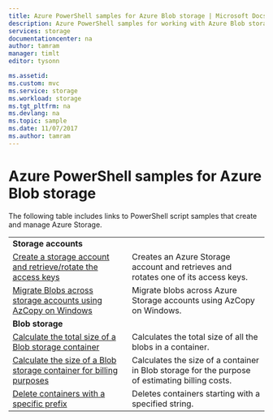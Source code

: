 ```yaml
---
title: Azure PowerShell samples for Azure Blob storage | Microsoft Docs
description: Azure PowerShell samples for working with Azure Blob storage
services: storage
documentationcenter: na
author: tamram
manager: timlt
editor: tysonn

ms.assetid:
ms.custom: mvc
ms.service: storage
ms.workload: storage
ms.tgt_pltfrm: na
ms.devlang: na
ms.topic: sample
ms.date: 11/07/2017
ms.author: tamram
---
```

# Azure PowerShell samples for Azure Blob storage

The following table includes links to PowerShell script samples that create and manage Azure Storage.


|                                                                                                                                                                                      |                                                                                                 |
|--------------------------------------------------------------------------------------------------------------------------------------------------------------------------------------|-------------------------------------------------------------------------------------------------|
|                                                                          <strong>Storage accounts</strong>                                                                           |                                                                                                 |
|          [Create a storage account and retrieve/rotate the access keys](../scripts/storage-common-rotate-account-keys-powershell.md?toc=%2fpowershell%2fmodule%2ftoc.json)           |       Creates an Azure Storage account and retrieves and rotates one of its access keys.        |
|        [Migrate Blobs across storage accounts using AzCopy on Windows](../scripts/storage-common-transfer-between-storage-accounts.md?toc=%2fpowershell%2fmodule%2ftoc.json)         |              Migrate blobs across Azure Storage accounts using AzCopy on Windows.               |
|                                                                            <strong>Blob storage</strong>                                                                             |                                                                                                 |
|            [Calculate the total size of a Blob storage container](../scripts/storage-blobs-container-calculate-size-powershell.md?toc=%2fpowershell%2fmodule%2ftoc.json)             |                   Calculates the total size of all the blobs in a container.                    |
| [Calculate the size of a Blob storage container for billing purposes](../scripts/storage-blobs-container-calculate-billing-size-powershell.md?toc=%2fpowershell%2fmodule%2ftoc.json) | Calculates the size of a container in Blob storage for the purpose of estimating billing costs. |
|                 [Delete containers with a specific prefix](../scripts/storage-blobs-container-delete-by-prefix-powershell.md?toc=%2fpowershell%2fmodule%2ftoc.json)                  |                      Deletes containers starting with a specified string.                       |


